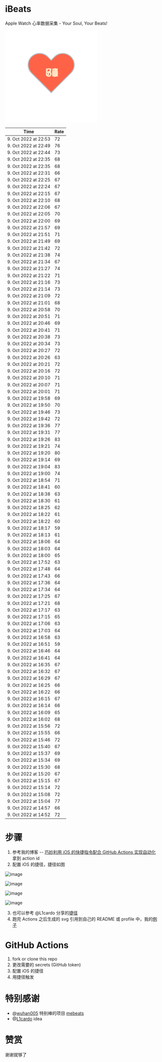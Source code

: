 # iBeats
Apple Watch 心率数据采集 - Your Soul, Your Beats!

![](./files/heart.svg)

<!--START_SECTION:my_heart_rate-->
| Time | Rate | 
 | ---- | ---- | 
| 9. Oct 2022 at 22:53 | 72 |
| 9. Oct 2022 at 22:49 | 76 |
| 9. Oct 2022 at 22:44 | 73 |
| 9. Oct 2022 at 22:35 | 68 |
| 9. Oct 2022 at 22:35 | 68 |
| 9. Oct 2022 at 22:31 | 66 |
| 9. Oct 2022 at 22:25 | 67 |
| 9. Oct 2022 at 22:24 | 67 |
| 9. Oct 2022 at 22:15 | 67 |
| 9. Oct 2022 at 22:10 | 68 |
| 9. Oct 2022 at 22:06 | 67 |
| 9. Oct 2022 at 22:05 | 70 |
| 9. Oct 2022 at 22:00 | 69 |
| 9. Oct 2022 at 21:57 | 69 |
| 9. Oct 2022 at 21:51 | 71 |
| 9. Oct 2022 at 21:49 | 69 |
| 9. Oct 2022 at 21:42 | 72 |
| 9. Oct 2022 at 21:38 | 74 |
| 9. Oct 2022 at 21:34 | 67 |
| 9. Oct 2022 at 21:27 | 74 |
| 9. Oct 2022 at 21:22 | 71 |
| 9. Oct 2022 at 21:16 | 73 |
| 9. Oct 2022 at 21:14 | 73 |
| 9. Oct 2022 at 21:09 | 72 |
| 9. Oct 2022 at 21:01 | 68 |
| 9. Oct 2022 at 20:58 | 70 |
| 9. Oct 2022 at 20:51 | 71 |
| 9. Oct 2022 at 20:46 | 69 |
| 9. Oct 2022 at 20:41 | 71 |
| 9. Oct 2022 at 20:38 | 73 |
| 9. Oct 2022 at 20:34 | 73 |
| 9. Oct 2022 at 20:27 | 72 |
| 9. Oct 2022 at 20:26 | 63 |
| 9. Oct 2022 at 20:21 | 72 |
| 9. Oct 2022 at 20:16 | 72 |
| 9. Oct 2022 at 20:10 | 71 |
| 9. Oct 2022 at 20:07 | 71 |
| 9. Oct 2022 at 20:01 | 71 |
| 9. Oct 2022 at 19:58 | 69 |
| 9. Oct 2022 at 19:50 | 70 |
| 9. Oct 2022 at 19:46 | 73 |
| 9. Oct 2022 at 19:42 | 72 |
| 9. Oct 2022 at 19:36 | 77 |
| 9. Oct 2022 at 19:31 | 77 |
| 9. Oct 2022 at 19:26 | 83 |
| 9. Oct 2022 at 19:21 | 74 |
| 9. Oct 2022 at 19:20 | 80 |
| 9. Oct 2022 at 19:14 | 69 |
| 9. Oct 2022 at 19:04 | 83 |
| 9. Oct 2022 at 19:00 | 74 |
| 9. Oct 2022 at 18:54 | 71 |
| 9. Oct 2022 at 18:41 | 60 |
| 9. Oct 2022 at 18:38 | 63 |
| 9. Oct 2022 at 18:30 | 61 |
| 9. Oct 2022 at 18:25 | 62 |
| 9. Oct 2022 at 18:22 | 61 |
| 9. Oct 2022 at 18:22 | 60 |
| 9. Oct 2022 at 18:17 | 59 |
| 9. Oct 2022 at 18:13 | 61 |
| 9. Oct 2022 at 18:06 | 64 |
| 9. Oct 2022 at 18:03 | 64 |
| 9. Oct 2022 at 18:00 | 65 |
| 9. Oct 2022 at 17:52 | 63 |
| 9. Oct 2022 at 17:48 | 64 |
| 9. Oct 2022 at 17:43 | 66 |
| 9. Oct 2022 at 17:36 | 64 |
| 9. Oct 2022 at 17:34 | 64 |
| 9. Oct 2022 at 17:25 | 67 |
| 9. Oct 2022 at 17:21 | 68 |
| 9. Oct 2022 at 17:17 | 63 |
| 9. Oct 2022 at 17:15 | 65 |
| 9. Oct 2022 at 17:06 | 63 |
| 9. Oct 2022 at 17:03 | 64 |
| 9. Oct 2022 at 16:58 | 63 |
| 9. Oct 2022 at 16:51 | 59 |
| 9. Oct 2022 at 16:46 | 64 |
| 9. Oct 2022 at 16:41 | 64 |
| 9. Oct 2022 at 16:35 | 67 |
| 9. Oct 2022 at 16:32 | 67 |
| 9. Oct 2022 at 16:29 | 67 |
| 9. Oct 2022 at 16:25 | 66 |
| 9. Oct 2022 at 16:22 | 66 |
| 9. Oct 2022 at 16:15 | 67 |
| 9. Oct 2022 at 16:14 | 66 |
| 9. Oct 2022 at 16:09 | 65 |
| 9. Oct 2022 at 16:02 | 68 |
| 9. Oct 2022 at 15:56 | 72 |
| 9. Oct 2022 at 15:55 | 66 |
| 9. Oct 2022 at 15:46 | 72 |
| 9. Oct 2022 at 15:40 | 67 |
| 9. Oct 2022 at 15:37 | 69 |
| 9. Oct 2022 at 15:34 | 69 |
| 9. Oct 2022 at 15:30 | 68 |
| 9. Oct 2022 at 15:20 | 67 |
| 9. Oct 2022 at 15:15 | 67 |
| 9. Oct 2022 at 15:14 | 72 |
| 9. Oct 2022 at 15:08 | 72 |
| 9. Oct 2022 at 15:04 | 77 |
| 9. Oct 2022 at 14:57 | 66 |
| 9. Oct 2022 at 14:52 | 72 |

<!--END_SECTION:my_heart_rate-->

# 步骤
1. 参考我的博客 -- [巧妙利用 iOS 的快捷指令配合 GitHub Actions 实现自动化](https://github.com/yihong0618/gitblog/issues/198) 拿到 action id
2. 配置 iOS 的捷径，捷径如图

![image](https://user-images.githubusercontent.com/15976103/122154218-0db0b480-ce97-11eb-93bb-5aec07c558dc.png)

![image](https://user-images.githubusercontent.com/15976103/122154236-186b4980-ce97-11eb-8e4b-70551a0391ae.png)

![image](https://user-images.githubusercontent.com/15976103/122154268-2d47dd00-ce97-11eb-902e-3acf292265a9.png)

![image](https://user-images.githubusercontent.com/15976103/122174055-fa144680-ceb4-11eb-9be2-3eb83cd516f7.png)

3. 也可以参考 @L1cardo 分享的[捷径](https://www.icloud.com/shortcuts/6ab6047b459c41ad822ad6b94b1c03d4)
4. 跑完 Actions 之后生成的 svg 引用到自己的 README 或 profile 中，我的[例子](https://github.com/yihong0618) 

# GitHub Actions

1. fork or clone this repo
2. 更改需要的 secrets (GitHub token)
3. 配置 iOS 的捷径
4. 用捷径触发

# 特别感谢
- @[wuhan005](https://github.com/wuhan005) 特别棒的项目 [mebeats](https://github.com/wuhan005/mebeats)
- @[L1cardo](https://github.com/L1cardo) idea

# 赞赏
谢谢就够了
